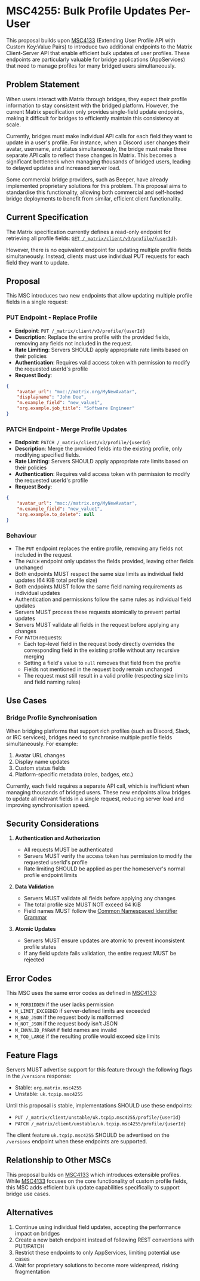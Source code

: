 # MSC4255: Bulk Profile Updates Per-User

This proposal builds upon [MSC4133](https://github.com/matrix-org/matrix-spec-proposals/pull/4133)
(Extending User Profile API with Custom Key:Value Pairs) to introduce two additional endpoints to
the Matrix Client-Server API that enable efficient bulk updates of user profiles. These endpoints
are particularly valuable for bridge applications (AppServices) that need to manage profiles for
many bridged users simultaneously.

## Problem Statement

When users interact with Matrix through bridges, they expect their profile information to stay
consistent with the bridged platform. However, the current Matrix specification only provides
single-field update endpoints, making it difficult for bridges to efficiently maintain this
consistency at scale.

Currently, bridges must make individual API calls for each field they want to update in a user's
profile. For instance, when a Discord user changes their avatar, username, and status
simultaneously, the bridge must make three separate API calls to reflect these changes in Matrix.
This becomes a significant bottleneck when managing thousands of bridged users, leading to delayed
updates and increased server load.

Some commercial bridge providers, such as Beeper, have already implemented proprietary solutions
for this problem. This proposal aims to standardise this functionality, allowing both commercial
and self-hosted bridge deployments to benefit from similar, efficient client functionality.

## Current Specification

The Matrix specification currently defines a read-only endpoint for retrieving all profile fields:
[`GET /_matrix/client/v3/profile/{userId}`](https://spec.matrix.org/v1.13/client-server-api/#get_matrixclientv3profileuserid).

However, there is no equivalent endpoint for updating multiple profile fields simultaneously.
Instead, clients must use individual PUT requests for each field they want to update.

## Proposal

This MSC introduces two new endpoints that allow updating multiple profile fields in a single
request:

### PUT Endpoint - Replace Profile

- **Endpoint**: `PUT /_matrix/client/v3/profile/{userId}`
- **Description**: Replace the entire profile with the provided fields, removing any fields not
  included in the request.
- **Rate Limiting**: Servers SHOULD apply appropriate rate limits based on their policies
- **Authentication**: Requires valid access token with permission to modify the requested userId's
  profile
- **Request Body**:

```json
{
    "avatar_url": "mxc://matrix.org/MyNewAvatar",
    "displayname": "John Doe",
    "m.example_field": "new_value1",
    "org.example.job_title": "Software Engineer"
}
```

### PATCH Endpoint - Merge Profile Updates

- **Endpoint**: `PATCH /_matrix/client/v3/profile/{userId}`
- **Description**: Merge the provided fields into the existing profile, only modifying specified
  fields.
- **Rate Limiting**: Servers SHOULD apply appropriate rate limits based on their policies
- **Authentication**: Requires valid access token with permission to modify the requested userId's
  profile
- **Request Body**:

```json
{
    "avatar_url": "mxc://matrix.org/MyNewAvatar",
    "m.example_field": "new_value1",
    "org.example.to_delete": null
}
```

### Behaviour

- The `PUT` endpoint replaces the entire profile, removing any fields not included in the request
- The `PATCH` endpoint only updates the fields provided, leaving other fields unchanged
- Both endpoints MUST respect the same size limits as individual field updates (64 KiB total
  profile size)
- Both endpoints MUST follow the same field naming requirements as individual updates
- Authentication and permissions follow the same rules as individual field updates
- Servers MUST process these requests atomically to prevent partial updates
- Servers MUST validate all fields in the request before applying any changes
- For `PATCH` requests:
  - Each top-level field in the request body directly overrides the corresponding field in the
    existing profile without any recursive merging
  - Setting a field's value to `null` removes that field from the profile
  - Fields not mentioned in the request body remain unchanged
  - The request must still result in a valid profile (respecting size limits and field naming rules)

## Use Cases

### Bridge Profile Synchronisation

When bridging platforms that support rich profiles (such as Discord, Slack, or IRC services),
bridges need to synchronise multiple profile fields simultaneously. For example:

1. Avatar URL changes
2. Display name updates
3. Custom status fields
4. Platform-specific metadata (roles, badges, etc.)

Currently, each field requires a separate API call, which is inefficient when managing thousands of
bridged users. These new endpoints allow bridges to update all relevant fields in a single request,
reducing server load and improving synchronisation speed.

## Security Considerations

1. **Authentication and Authorization**
   - All requests MUST be authenticated
   - Servers MUST verify the access token has permission to modify the requested userId's profile
   - Rate limiting SHOULD be applied as per the homeserver's normal profile endpoint limits

2. **Data Validation**
   - Servers MUST validate all fields before applying any changes
   - The total profile size MUST NOT exceed 64 KiB
   - Field names MUST follow the [Common Namespaced Identifier Grammar](https://spec.matrix.org/v1.13/appendices/#common-namespaced-identifier-grammar)

3. **Atomic Updates**
   - Servers MUST ensure updates are atomic to prevent inconsistent profile states
   - If any field update fails validation, the entire request MUST be rejected

## Error Codes

This MSC uses the same error codes as defined in [MSC4133](https://github.com/matrix-org/matrix-spec-proposals/pull/4133):

- `M_FORBIDDEN` if the user lacks permission
- `M_LIMIT_EXCEEDED` if server-defined limits are exceeded
- `M_BAD_JSON` if the request body is malformed
- `M_NOT_JSON` if the request body isn't JSON
- `M_INVALID_PARAM` if field names are invalid
- `M_TOO_LARGE` if the resulting profile would exceed size limits

## Feature Flags

Servers MUST advertise support for this feature through the following flags in the `/versions`
response:

- Stable: `org.matrix.msc4255`
- Unstable: `uk.tcpip.msc4255`

Until this proposal is stable, implementations SHOULD use these endpoints:

- `PUT /_matrix/client/unstable/uk.tcpip.msc4255/profile/{userId}`
- `PATCH /_matrix/client/unstable/uk.tcpip.msc4255/profile/{userId}`

The client feature `uk.tcpip.msc4255` SHOULD be advertised on the `/versions` endpoint when these
endpoints are supported.

## Relationship to Other MSCs

This proposal builds on [MSC4133](https://github.com/matrix-org/matrix-spec-proposals/pull/4133)
which introduces extensible profiles. While [MSC4133](https://github.com/matrix-org/matrix-spec-proposals/pull/4133)
focuses on the core functionality of custom profile fields, this MSC adds efficient bulk update
capabilities specifically to support bridge use cases.

## Alternatives

1. Continue using individual field updates, accepting the performance impact on bridges
2. Create a new batch endpoint instead of following REST conventions with PUT/PATCH
3. Restrict these endpoints to only AppServices, limiting potential use cases
4. Wait for proprietary solutions to become more widespread, risking fragmentation
